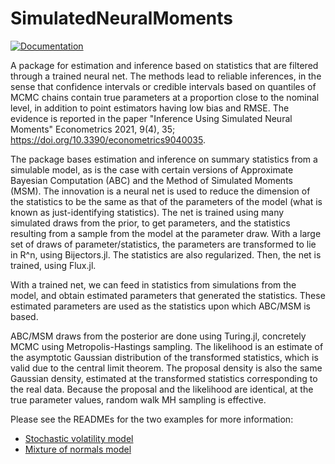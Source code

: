 # SimulatedNeuralMoments

[![Documentation](https://img.shields.io/badge/docs-latest-blue.svg)](https://github.com/mcreel/SimulatedNeuralMoments.jl/blob/main/docs/API.md)

A package for estimation and inference based on statistics that are filtered through a trained neural net. The methods lead to reliable inferences, in the sense that confidence intervals or credible intervals based on quantiles of MCMC chains contain true parameters at a proportion close to the nominal level, in addition to point estimators having low bias and RMSE. The evidence is reported in the paper "Inference Using Simulated Neural Moments" Econometrics 2021, 9(4), 35; https://doi.org/10.3390/econometrics9040035.

The package bases estimation and inference on summary statistics from a simulable model, as is the case with certain versions of Approximate Bayesian Computation (ABC) and the Method of Simulated Moments (MSM). The innovation is a neural net is used to reduce the dimension of the statistics to be the same as that of the parameters of the model (what is known as just-identifying statistics). The net is trained using many simulated draws from the prior, to get parameters, and the statistics resulting from a sample from the model at the parameter draw. With a large set of draws of parameter/statistics, the parameters are transformed to lie in R^n, using Bijectors.jl. The statistics are also regularized. Then, the net is trained, using Flux.jl. 

With a trained net, we can feed in statistics from simulations from the model, and obtain estimated parameters that generated the statistics. These estimated parameters are used as the statistics upon which ABC/MSM is based.

ABC/MSM draws from the posterior are done using Turing.jl, concretely MCMC using Metropolis-Hastings sampling. The likelihood is an estimate of the asymptotic Gaussian distribution of the transformed statistics, which is valid due to the central limit theorem. The proposal density is also the same Gaussian density, estimated at the transformed statistics corresponding to the real data. Because the proposal and the likelihood are identical, at the true parameter values, random walk MH sampling is effective.

Please see the READMEs for the two examples for more information:
* [Stochastic volatility model](https://github.com/mcreel/SimulatedNeuralMoments.jl/blob/main/examples/SV/README.md)
* [Mixture of normals model](https://github.com/mcreel/SimulatedNeuralMoments.jl/blob/main/examples/MN/README.md)

